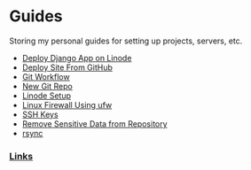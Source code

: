 Guides
======

Storing my personal guides for setting up projects, servers, etc.

* [Deploy Django App on Linode](files/deploy_django_linode.md)
* [Deploy Site From GitHub](files/auto-deploy-github.md)
* [Git Workflow](files/git_workflow.md)
* [New Git Repo](files/new_git_repo.md)
* [Linode Setup](files/linode_setup.md)
* [Linux Firewall Using ufw](files/ufw.md)
* [SSH Keys](files/ssh_keys.md)
* [Remove Sensitive Data from Repository](files/remove_sens_data_github_hist.md)
* [rsync](files/rsync.md)

### [Links](files/links_file.md)

